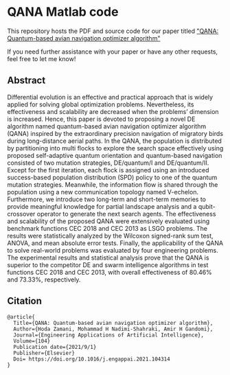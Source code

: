 # QANA Matlab code

This repository hosts the PDF and source code for our paper titled ["QANA: Quantum-based avian navigation optimizer algorithm"](https://www.sciencedirect.com/science/article/abs/pii/S0952197621001627)

If you need further assistance with your paper or have any other requests, feel free to let me know!

## Abstract
Differential evolution is an effective and practical approach that is widely applied for solving global optimization problems. Nevertheless, its effectiveness and scalability are decreased when the problems’ dimension is increased. Hence, this paper is devoted to proposing a novel DE algorithm named quantum-based avian navigation optimizer algorithm (QANA) inspired by the extraordinary precision navigation of migratory birds during long-distance aerial paths. In the QANA, the population is distributed by partitioning into multi flocks to explore the search space effectively using proposed self-adaptive quantum orientation and quantum-based navigation consisted of two mutation strategies, DE/quantum/I and DE/quantum/II. Except for the first iteration, each flock is assigned using an introduced success-based population distribution (SPD) policy to one of the quantum mutation strategies. Meanwhile, the information flow is shared through the population using a new communication topology named V-echelon. Furthermore, we introduce two long-term and short-term memories to provide meaningful knowledge for partial landscape analysis and a qubit-crossover operator to generate the next search agents. The effectiveness and scalability of the proposed QANA were extensively evaluated using benchmark functions CEC 2018 and CEC 2013 as LSGO problems. The results were statistically analyzed by the Wilcoxon signed-rank sum test, ANOVA, and mean absolute error tests. Finally, the applicability of the QANA to solve real-world problems was evaluated by four engineering problems. The experimental results and statistical analysis prove that the QANA is superior to the competitor DE and swarm intelligence algorithms in test functions CEC 2018 and CEC 2013, with overall effectiveness of 80.46% and 73.33%, respectively.


## Citation

```
@article{
  Title={QANA: Quantum-based avian navigation optimizer algorithm},
  Author={Hoda Zamani, Mohammad H Nadimi-Shahraki, Amir H Gandomi},
  Journal={Engineering Applications of Artificial Intelligence},
  Volume={104}
  Publication date={2021/9/1}
  Publisher={Elsevier}
  Doi= https://doi.org/10.1016/j.engappai.2021.104314
}
```
